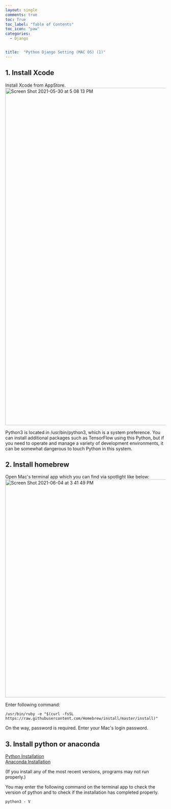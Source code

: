 ```yaml
---
layout: single
comments: true
toc: True
toc_label: "Table of Contents"
toc_icon: "paw"
categories:
  - Django


title:  "Python Django Setting (MAC OS) (1)"
---
```


## 1. Install Xcode

Install Xcode from AppStore.   
<img width="1058" alt="Screen Shot 2021-05-30 at 5 08 13 PM" src="https://user-images.githubusercontent.com/81342538/120097117-bc4fb800-c169-11eb-93a9-09c7c260664f.png">   

Python3 is located in /usr/bin/python3, which is a system preference. You can install additional packages such as TensorFlow using this Python, but if you need to operate and manage a variety of development environments, it can be somewhat dangerous to touch Python in this system.


## 2. Install homebrew   

Open Mac's terminal app which you can find via spotlight like below:   
<img width="684" alt="Screen Shot 2021-06-04 at 3 41 49 PM" src="https://user-images.githubusercontent.com/81342538/120757540-a23c1e00-c54b-11eb-8bf1-1dea416d62d9.png">   

Enter following command:   
```
/usr/bin/ruby -e "$(curl -fsSL https://raw.githubusercontent.com/Homebrew/install/master/install)"
```

On the way, password is required. Enter your Mac's login password.   


## 3. Install python or anaconda   

[Python Installation](https://www.python.org/downloads/mac-osx/)   
[Anaconda Installation](https://www.anaconda.com/products/individual)   

(If you install any of the most recent versions, programs may not run properly.)   

You may enter the following command on the terminal app to check the version of python and to check if the installation has completed properly.
```
python3 - V
```
